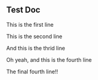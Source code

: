 ## Test Doc
This is the first line

This is the second line

And this is the thrid line

Oh yeah, and this is the fourth line

The final fourth line!!
